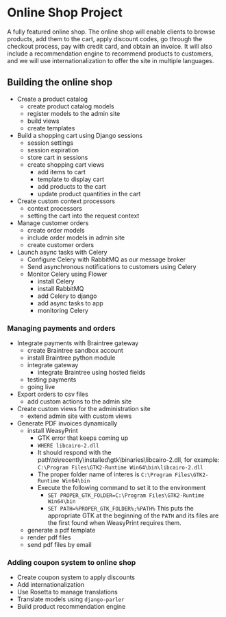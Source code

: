 # Online Shop Project
A fully featured online shop.
The online shop will enable clients to browse products, add them to the cart, apply discount codes, go through the checkout process, pay with credit card, and obtain an invoice. It will also include a recommendation engine to recommend products to customers, and we will use internationalization to offer the site in multiple languages.

## Building the online shop 
- Create a product catalog
    - create product catalog models
    - register models to the admin site
    - build views
    - create templates
- Build a shopping cart using Django sessions
    - session settings
    - session expiration
    - store cart in sessions
    - create shopping cart views
        - add items to cart
        - template to display cart
        - add products to the cart
        - update product quantities in the cart
- Create custom context processors
    - context processors
    - setting the cart into the request context
- Manage customer orders
    - create order models
    - include order models in admin site
    - create customer orders
- Launch async tasks with Celery
    - Configure Celery with RabbitMQ as our message broker
    - Send asynchronous notifications to customers using Celery
    - Monitor Celery using Flower
        - install Celery
        - install RabbitMQ
        - add Celery to django
        - add async tasks to app
        - monitoring Celery
        
### Managing payments and orders
- Integrate payments with Braintree gateway
    - create Braintree sandbox account
    - install Braintree python module
    - integrate gateway
        - integrate Braintree using hosted fields
    - testing payments
    - going live
- Export orders to csv files
    - add custom actions to the admin site
- Create custom views for the administration site
    - extend admin site with custom views
- Generate PDF invoices dynamically
    - install WeasyPrint
        - GTK error that keeps coming up
        - `WHERE libcairo-2.dll` 
        - It should respond with the path\to\recently\installed\gtk\binaries\libcairo-2.dll, for example:
        `C:\Program Files\GTK2-Runtime Win64\bin\libcairo-2.dll`
        - The proper folder name of interes is `C:\Program Files\GTK2-Runtime Win64\bin`
        - Execute the following command to set it to the environment
            - `SET PROPER_GTK_FOLDER=C:\Program Files\GTK2-Runtime Win64\bin`
            - `SET PATH=%PROPER_GTK_FOLDER%;%PATH%`
           This puts the appropriate GTK at the beginning of the `PATH` and its files are the first found when WeasyPrint requires them.
    - generate a pdf template
    - render pdf files
    - send pdf files by email
    
### Adding coupon system to online shop
- Create coupon system to apply discounts
- Add internationalization
- Use Rosetta to manage translations
- Translate models using `django-parler`
- Build product recommendation engine
